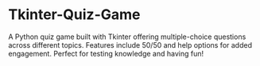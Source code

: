 # Tkinter-Quiz-Game
A Python quiz game built with Tkinter offering multiple-choice questions across different topics. Features include 50/50 and help options for added engagement. Perfect for testing knowledge and having fun!
